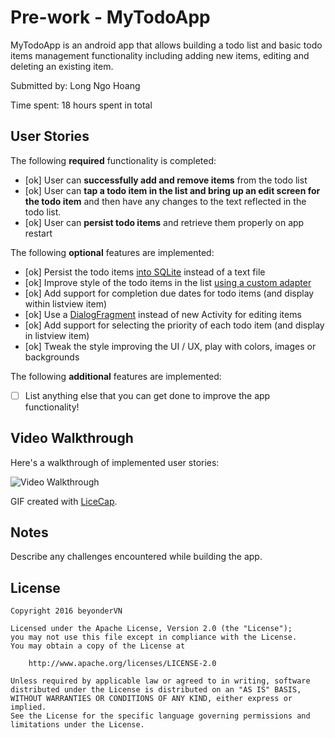 # Pre-work - MyTodoApp

MyTodoApp is an android app that allows building a todo list and basic todo items management functionality including adding new items, editing and deleting an existing item.

Submitted by: Long Ngo Hoang

Time spent: 18 hours spent in total

## User Stories

The following **required** functionality is completed:

* [ok] User can **successfully add and remove items** from the todo list
* [ok] User can **tap a todo item in the list and bring up an edit screen for the todo item** and then have any changes to the text reflected in the todo list.
* [ok] User can **persist todo items** and retrieve them properly on app restart

The following **optional** features are implemented:

* [ok] Persist the todo items [into SQLite](http://guides.codepath.com/android/Persisting-Data-to-the-Device#sqlite) instead of a text file
* [ok] Improve style of the todo items in the list [using a custom adapter](http://guides.codepath.com/android/Using-an-ArrayAdapter-with-ListView)
* [ok] Add support for completion due dates for todo items (and display within listview item)
* [ok] Use a [DialogFragment](http://guides.codepath.com/android/Using-DialogFragment) instead of new Activity for editing items
* [ok] Add support for selecting the priority of each todo item (and display in listview item)
* [ok] Tweak the style improving the UI / UX, play with colors, images or backgrounds

The following **additional** features are implemented:

* [ ] List anything else that you can get done to improve the app functionality!

## Video Walkthrough 

Here's a walkthrough of implemented user stories:

<img src='http://i.imgur.com/link/to/your/gif/file.gif' title='Video Walkthrough' width='' alt='Video Walkthrough' />

GIF created with [LiceCap](http://www.cockos.com/licecap/).

## Notes

Describe any challenges encountered while building the app.

## License

    Copyright 2016 beyonderVN

    Licensed under the Apache License, Version 2.0 (the "License");
    you may not use this file except in compliance with the License.
    You may obtain a copy of the License at

        http://www.apache.org/licenses/LICENSE-2.0

    Unless required by applicable law or agreed to in writing, software
    distributed under the License is distributed on an "AS IS" BASIS,
    WITHOUT WARRANTIES OR CONDITIONS OF ANY KIND, either express or implied.
    See the License for the specific language governing permissions and
    limitations under the License.
